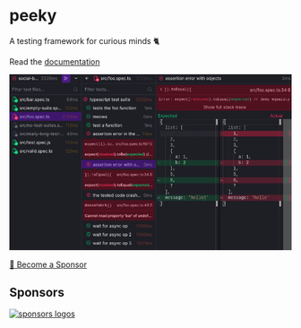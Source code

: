 # peeky
A testing framework for curious minds 🐈️

Read the [documentation](https://peeky.netlify.app/)

![Screenshot of the UI](docs/public/home-screenshot.png)

[💚️ Become a Sponsor](https://github.com/sponsors/Akryum)

## Sponsors

[![sponsors logos](https://guillaume-chau.info/sponsors.png)](https://guillaume-chau.info/sponsors)

